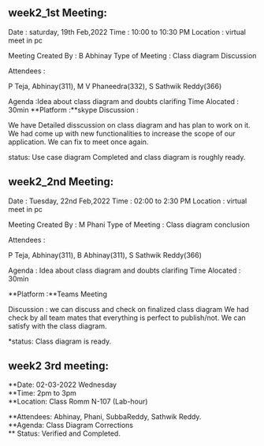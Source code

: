 ## week2_1st Meeting:

Date : saturday, 19th Feb,2022
Time : 10:00 to 10:30 PM
Location : virtual meet in pc

Meeting Created By : B Abhinay
Type of Meeting : Class diagram Discussion

Attendees :

P Teja, Abhinay(311), M V Phaneedra(332), S Sathwik Reddy(366)

Agenda :Idea about class diagram and doubts clarifing
Time Alocated : 30min
**Platform :**skype
Discussion :

We have Detailed disscussion on class diagram and has plan to work on it.
We had come up with new functionalities to increase the scope of our application.
We can fix to meet once again.

status: Use case diagram Completed and class diagram is roughly ready.


## week2_2nd Meeting:
Date : Tuesday, 22nd Feb,2022
Time : 02:00 to 2:30 PM
Location : virtual meet in pc

Meeting Created By : M Phani
Type of Meeting : Class diagram conclusion

Attendees :

P Teja, Abhinay(311), B Abhinay(311), S Sathwik Reddy(366)

Agenda :
         Idea about class diagram and doubts clarifing
Time Alocated : 30min

**Platform :**Teams Meeting

Discussion :
we can discuss and check on finalized class diagram
We had check by all team mates that everything is perfect to publish/not.
We can satisfy with the class diagram.

*status: Class diagram is ready.

## week2 3rd meeting:
 **Date: 02-03-2022 Wednesday <br>
 **Time: 2pm to 3pm <br>
 **Location: Class Romm N-107 (Lab-hour) <br>
 
 **Attendees: Abhinay, Phani, SubbaReddy, Sathwik Reddy.<br>
 **Agenda: Class Diagram Corrections<br>
 ** Status: Verified and Completed.
 
